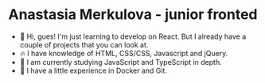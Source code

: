 # Anastasia Merkulova - junior fronted

- 👋 Hi, gues! I'm just learning to develop on React. But I already have a couple of projects that you can look at.
- 🔥 I have knowledge of HTML, CSS/CSS, Javascript and jQuery.
- 🤔 I am currently studying JavaScript and TypeScript in depth.
- 👀 I have a little experience in Docker and Git.

<!--
**Danoneko/danoneko** is a ✨ _special_ ✨ repository because its `README.md` (this file) appears on your GitHub profile.

Here are some ideas to get you started:

- 🔭 I’m currently working on ...
- 🌱 I’m currently learning ...
- 👯 I’m looking to collaborate on ...
- 🤔 I’m looking for help with ...
- 💬 Ask me about ...
- 📫 How to reach me: ...
- 😄 Pronouns: ...
- ⚡ Fun fact: ...
-->
